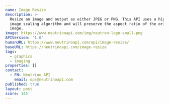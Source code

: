 ```yaml
---
name: Image Resize
description: >-
  Resize an image and output as either JPEG or PNG. This API uses a high-quality
  image scaling algorithm and will preserve the aspect ratio of the original
  image.
image: https://www.neutrinoapi.com/img/neutron-logo-small.png
APIVersion: '1.0'
humanURL: https://www.neutrinoapi.com/api/image-resize/
baseURL: https://neutrinoapi.com/image-resize
tags:
  - graphics
  - imaging
properties: []
contact:
  - FN: Neutrino API
    email: ops@neutrinoapi.com
published: true
layout: post
score: 145
---
```

